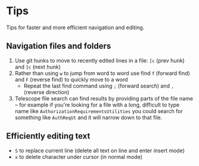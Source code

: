 # Tips

Tips for faster and more efficient navigation and editing.

## Navigation files and folders

1. Use git hunks to move to recently edited lines in a file: `[c` (prev hunk) and `]c` (next hunk)
2. Rather than using `w` to jump from word to word use find `f` (forward find) and `F` (reverse find) to quickly move to a word
   - Repeat the last find command using `;` (forward search) and `,` (reverse direction)
3. Telescope file search can find results by providing parts of the file name – for example if you're looking for a file with a long, difficult to type name like `AuthorizationRequirementsUtilities` you could search for something like `AuthReqUt` and it will narrow down to that file.

## Efficiently editing text

- `S` to replace current line (delete all text on line and enter insert mode)
- `x` to delete character under cursor (in normal mode)
